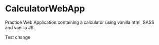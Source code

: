 # CalculatorWebApp
Practice Web Application containing a calculator using vanilla html, SASS and vanilla JS

Test change
